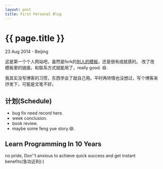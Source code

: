 ```yaml
---
layout: post
title: First Personal Blog
---
```


{{ page.title }}
================

<p class="meta">23 Aug 2014 - Beijing</p>

这是第一个个人网站吧，虽然是fork的[别人的模板](https://github.com/mojombo/tpw)，还是很有成就感的。
改了改模板里的链接，和联系方式就能用了，really good. :smile:.

我其实没写博客的习惯，东西学会了就自己用。平时再矫情也没想过，写个博客来抒发下，可能是文笔不好。

计划(Schedule)
----
* bug fix need record here.
* week conclusion.
* book review.
* maybe some feng yue story.:smile:.


Learn Programming In 10 Years
---
no pride, Don''t anxious to achieve quick success and get instant benefits(急功近利):)


